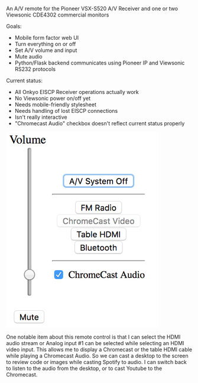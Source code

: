 An A/V remote for the Pioneer VSX-S520 A/V Receiver and one or two Viewsonic CDE4302 commercial monitors 

Goals:
* Mobile form factor web UI
* Turn everything on or off
* Set A/V volume and input
* Mute audio
* Python/Flask backend communicates using Pioneer IP and Viewsonic RS232 protocols

Current status:
* All Onkyo EISCP Receiver operations actually work
* No Viewsonic power on/off yet
* Needs mobile-friendly stylesheet
* Needs handling of lost EISCP connections
* Isn't really interactive
* "Chromecast Audio" checkbox doesn't reflect current status properly

![UI snapshot](https://github.com/bradgrantham/av_remote/raw/master/UI.png "UI snapshot")

One notable item about this remote control is that I can select the HDMI audio stream or Analog input #1 can be selected while selecting an HDMI video input.  This allows me to display a Chromecast or the table HDMI cable while playing a Chromecast Audio.  So we can cast a desktop to the screen to review code or images while casting Spotify to audio.  I can switch back to listen to the audio from the desktop, or to cast Youtube to the Chromecast.

